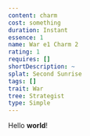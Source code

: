 ```yaml
---
content: charm
cost: something
duration: Instant
essence: 1
name: War e1 Charm 2
rating: 1
requires: []
shortDescription: ~
splat: Second Sunrise
tags: []
trait: War
tree: Strategist
type: Simple
---
```


Hello **world**!
